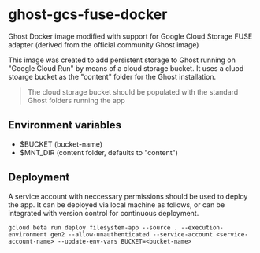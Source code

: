 # ghost-gcs-fuse-docker
Ghost Docker image modified with support for Google Cloud Storage FUSE adapter (derived from the official community Ghost image)

This image was created to add persistent storage to Ghost running on "Google Cloud Run" by means of a cloud storage bucket. 
It uses a cluod stoarge bucket as the "content" folder for the Ghost installation.

> The cloud storage bucket should be populated with the standard Ghost folders running the app

## Environment variables
* $BUCKET (bucket-name)
* $MNT_DIR (content folder, defaults to "content")

## Deployment
A service account with neccessary permissions should be used to deploy the app. It can be deployed via local machine as follows, 
or can be integrated with version control for continuous deployment.
```
gcloud beta run deploy filesystem-app --source . --execution-environment gen2 --allow-unauthenticated --service-account <service-account-name> --update-env-vars BUCKET=<bucket-name>
```

